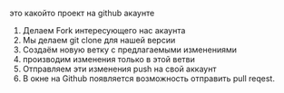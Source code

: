 это какойто проект на github акаунте

1. Делаем Fork интересующего нас акаунта
2. Мы делаем git clone для нашей версии
3. Создаём новую ветку с предлагаемыми изменениями
4. производим изменения только в этой ветви
5. Отправляем эти изменения push на свой аккаунт
6. В окне на Github появляется возможность отправить pull reqest.